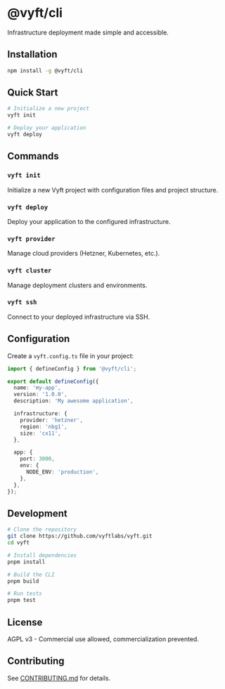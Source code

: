 # @vyft/cli

Infrastructure deployment made simple and accessible.

## Installation

```bash
npm install -g @vyft/cli
```

## Quick Start

```bash
# Initialize a new project
vyft init

# Deploy your application
vyft deploy
```

## Commands

### `vyft init`

Initialize a new Vyft project with configuration files and project structure.

### `vyft deploy`

Deploy your application to the configured infrastructure.

### `vyft provider`

Manage cloud providers (Hetzner, Kubernetes, etc.).

### `vyft cluster`

Manage deployment clusters and environments.

### `vyft ssh`

Connect to your deployed infrastructure via SSH.

## Configuration

Create a `vyft.config.ts` file in your project:

```typescript
import { defineConfig } from '@vyft/cli';

export default defineConfig({
  name: 'my-app',
  version: '1.0.0',
  description: 'My awesome application',

  infrastructure: {
    provider: 'hetzner',
    region: 'nbg1',
    size: 'cx11',
  },

  app: {
    port: 3000,
    env: {
      NODE_ENV: 'production',
    },
  },
});
```

## Development

```bash
# Clone the repository
git clone https://github.com/vyftlabs/vyft.git
cd vyft

# Install dependencies
pnpm install

# Build the CLI
pnpm build

# Run tests
pnpm test
```

## License

AGPL v3 - Commercial use allowed, commercialization prevented.

## Contributing

See [CONTRIBUTING.md](../../CONTRIBUTING.md) for details.
